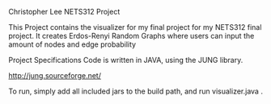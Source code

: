 Christopher Lee NETS312 Project

This Project contains the visualizer for my final project for my NETS312 final project. It creates Erdos-Renyi Random Graphs where users can input the amount of nodes and edge probability

Project Specifications
Code is written in JAVA, using the JUNG library.

http://jung.sourceforge.net/

To run, simply add all included jars to the build path, and run visualizer.java .
